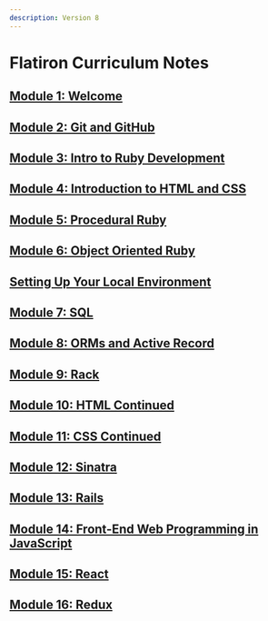 ```yaml
---
description: Version 8
---
```


# Flatiron Curriculum Notes

## [Module 1: Welcome](module-1-welcome/curriculum-tree.md)

## [Module 2: Git and GitHub](module-2-git-and-github/curriculum-tree.md)

## [Module 3: Intro to Ruby Development](module-3-intro-to-ruby-development/curriculum-tree.md)

## [Module 4: Introduction to HTML and CSS](module-4-introduction-to-html-and-css/curriculum-tree.md)

## [Module 5: Procedural Ruby](module-5-procedural-ruby/curriculum-tree.md)

## [Module 6: Object Oriented Ruby](module-6-object-oriented-ruby/curriculum-tree.md)

## [Setting Up Your Local Environment](setting-up-your-local-environment/environment-specific-installation-instructions.md)

## [Module 7: SQL](module-7-sql/curriculum-tree.md)

## [Module 8: ORMs and Active Record](module-8-orms-and-active-record/curriculum-tree.md)

## [Module 9: Rack](module-9-rack/curriculum-tree.md)

## [Module 10: HTML Continued](module-10-html-continued/curriculum-tree.md)

## [Module 11: CSS Continued](module-11-css-continued/curriculum-tree.md)

## [Module 12: Sinatra](module-12-sinatra/curriculum-tree.md)

## [Module 13: Rails](module-13-rails/curriculum-tree.md)

## [Module 14: Front-End Web Programming in JavaScript]()

## [Module 15: React]()

## [Module 16: Redux]()

